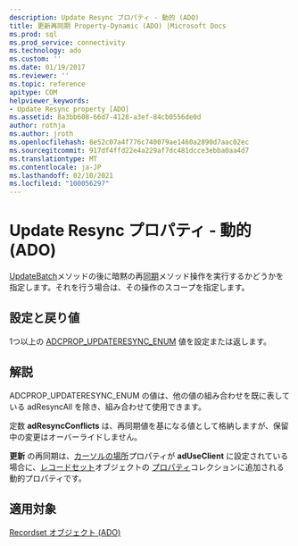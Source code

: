```yaml
---
description: Update Resync プロパティ - 動的 (ADO)
title: 更新再同期 Property-Dynamic (ADO) |Microsoft Docs
ms.prod: sql
ms.prod_service: connectivity
ms.technology: ado
ms.custom: ''
ms.date: 01/19/2017
ms.reviewer: ''
ms.topic: reference
apitype: COM
helpviewer_keywords:
- Update Resync property [ADO]
ms.assetid: 8a3bb608-66d7-4128-a3ef-84cb0556de0d
author: rothja
ms.author: jroth
ms.openlocfilehash: 8e52c07a4f776c740079ae1460a2890d7aac02ec
ms.sourcegitcommit: 917df4ffd22e4a229af7dc481dcce3ebba0aa4d7
ms.translationtype: MT
ms.contentlocale: ja-JP
ms.lasthandoff: 02/10/2021
ms.locfileid: "100056297"
---
```

# <a name="update-resync-property-dynamic-ado"></a>Update Resync プロパティ - 動的 (ADO)
[UpdateBatch](./updatebatch-method.md)メソッドの後に暗黙の再[同期](./resync-method.md)メソッド操作を実行するかどうかを指定します。それを行う場合は、その操作のスコープを指定します。  
  
## <a name="settings-and-return-values"></a>設定と戻り値  
 1つ以上の [ADCPROP_UPDATERESYNC_ENUM](./adcprop-updateresync-enum.md) 値を設定または返します。  
  
## <a name="remarks"></a>解説  
 ADCPROP_UPDATERESYNC_ENUM の値は、他の値の組み合わせを既に表している adResyncAll を除き、組み合わせて使用できます。  
  
 定数 **adResyncConflicts** は、再同期値を基になる値として格納しますが、保留中の変更はオーバーライドしません。  
  
 **更新** の再同期は、[カーソルの場所](./cursorlocation-property-ado.md)プロパティが **adUseClient** に設定されている場合に、[レコードセット](./recordset-object-ado.md)オブジェクトの [プロパティ](./properties-collection-ado.md)コレクションに追加される動的プロパティです。  
  
## <a name="applies-to"></a>適用対象  
 [Recordset オブジェクト (ADO)](./recordset-object-ado.md)